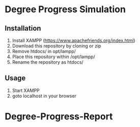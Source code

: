 # Degree Progress Simulation
## Installation
1. Install XAMPP (https://www.apachefriends.org/index.html)
2. Download this repository by cloning or zip
3. Remove htdocs/ in opt/lampp/
3. Place this repository within /opt/lampp/
4. Rename the repository as htdocs/
## Usage
1. Start XAMPP
2. goto localhost in your browser


# Degree-Progress-Report
